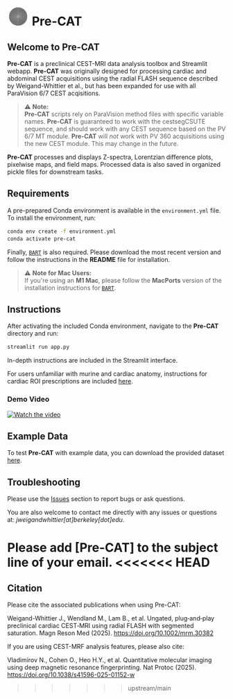# <img src="https://github.com/jweigandwhittier/Pre-CAT/blob/main/custom/icons/ksp.png" width="50"> Pre-CAT

## Welcome to Pre-CAT 

**Pre-CAT** is a preclinical CEST-MRI data analysis toolbox and Streamlit webapp. **Pre-CAT** was originally designed for processing cardiac and abdominal CEST acquisitions using the radial FLASH sequence described by Weigand-Whittier et al., but has been expanded for use with all ParaVision 6/7 CEST acqisitions.

> ⚠ **Note:**  
> **Pre-CAT** scripts rely on ParaVision method files with specific variable names. **Pre-CAT** is guaranteed to work with the cestsegCSUTE sequence, and should work with any CEST sequence based on the PV 6/7 MT module. **Pre-CAT** will *not* work with PV 360 acquisitions using the new CEST module. This may change in the future.

**Pre-CAT** processes and displays Z-spectra, Lorentzian difference plots, pixelwise maps, and field maps. Processed data is also saved in organized pickle files for downstream tasks.

## Requirements

A pre-prepared Conda environment is available in the `environment.yml` file. To install the environment, run:

```sh
conda env create -f environment.yml
conda activate pre-cat
```

Finally, [`BART`](https://mrirecon.github.io/bart/) is also required. Please download the most recent version and follow the instructions in the **README** file for installation.

> ⚠ **Note for Mac Users:**  
> If you're using an **M1 Mac**, please follow the **MacPorts** version of the installation instructions for [`BART`](https://mrirecon.github.io/bart/).

## Instructions

After activating the included Conda environment, navigate to the **Pre-CAT** directory and run:

```sh
streamlit run app.py
```

In-depth instructions are included in the Streamlit interface.

For users unfamiliar with murine and cardiac anatomy, instructions for cardiac ROI prescriptions are included [here](https://github.com/jweigandwhittier/Pre-CAT/blob/main/instructions/cardiac_rois.pdf).

### Demo Video 

[![Watch the video](https://img.youtube.com/vi/BS9N6gIc8yo/hqdefault.jpg)](https://www.youtube.com/embed/BS9N6gIc8yo)

## Example Data

To test **Pre-CAT** with example data, you can download the provided dataset [here](https://doi.org/10.6084/m9.figshare.26112346).

## Troubleshooting 

Please use the [Issues](https://github.com/jweigandwhittier/Pre-CAT/issues) section to report bugs or ask questions.

You are also welcome to contact me directly with any issues or questions at: *jweigandwhittier[at]berkeley[dot]edu*. 

Please add [**Pre-CAT**] to the subject line of your email.
<<<<<<< HEAD
=======

## Citation

Please cite the associated publications when using Pre-CAT:

Weigand-Whittier J., Wendland M., Lam B., et al. Ungated, plug‐and‐play preclinical cardiac CEST‐MRI using radial FLASH with segmented saturation. Magn Reson Med (2025). https://doi.org/10.1002/mrm.30382

If you are using CEST-MRF analysis features, please also cite:

Vladimirov N., Cohen O., Heo H.Y., et al. Quantitative molecular imaging using deep magnetic resonance fingerprinting. Nat Protoc (2025). https://doi.org/10.1038/s41596-025-01152-w
>>>>>>> upstream/main

